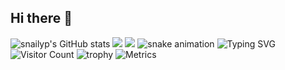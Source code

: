 ## Hi there 👋
![snailyp's GitHub stats](https://github-readme-stats.vercel.app/api?username=snailyp&show_icons=true&theme=radical)
<img src="https://img.shields.io/badge/Java-ED8B00?logo=openjdk&logoColor=white" />
<img src="https://img.shields.io/badge/Python-3776AB?logo=python&logoColor=white" />
<picture>
  <source media="(prefers-color-scheme: dark)" srcset="github-contribution-grid-snake-dark.svg">
  <source media="(prefers-color-scheme: light)" srcset="github-contribution-grid-snake.svg">
  <img alt="snake animation" src="github-contribution-grid-snake.svg">
</picture>
![Typing SVG](https://readme-typing-svg.demolab.com/?lines=Hello+World!;Welcome+to+My+Profile!)
![Visitor Count](https://visitor-badge.glitch.me/badge?page_id=snailyp)
![trophy](https://github-profile-trophy.vercel.app/?username=snailyp&column=7)
![Metrics](/github-metrics.svg)
